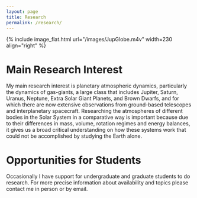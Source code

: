 ```yaml
---
layout: page
title: Research
permalink: /research/
---
```

<!-- {% include image.html url="/images/planets.png" caption="" width=300 align="right" %} -->

{% include image_flat.html url="/images/JupGlobe.m4v" width=230 align="right" %}

<h1>Main Research Interest</h1>
My main research interest is planetary atmospheric dynamics, particularly the dynamics of gas-giants, a large class that includes Jupiter, Saturn, Uranus, Neptune, Extra Solar Giant Planets, and Brown Dwarfs, and for which there are now extensive observations from ground-based telescopes and interplanetary spacecraft. Researching the atmospheres of different bodies in the Solar System in a comparative way is important because due to their differences in mass, volume, rotation regimes and energy balances, it gives us a broad critical understanding on how these systems work that could not be accomplished by studying the Earth alone. 

<h1>Opportunities for Students</h1>
Occasionally I have support for undergraduate and graduate students to do research. For more precise information about availability and topics please contact me in person or by email. 

